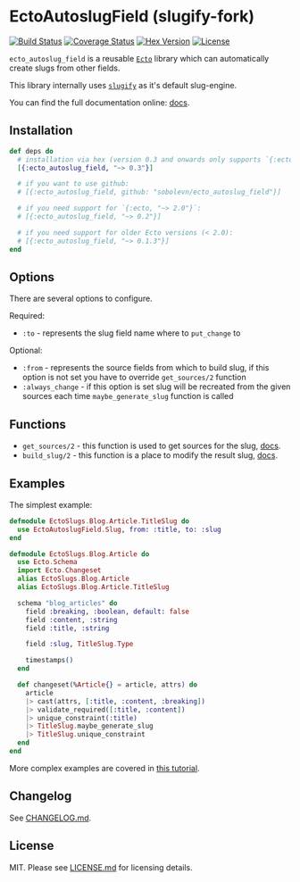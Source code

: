 # EctoAutoslugField (slugify-fork)

[![Build Status](https://travis-ci.org/sobolevn/ecto_autoslug_field.svg?branch=master)](https://travis-ci.org/sobolevn/ecto_autoslug_field) [![Coverage Status](https://coveralls.io/repos/github/sobolevn/ecto_autoslug_field/badge.svg?branch=master)](https://coveralls.io/github/sobolevn/ecto_autoslug_field?branch=master) [![Hex Version](https://img.shields.io/hexpm/v/ecto_autoslug_field.svg)](https://hex.pm/packages/ecto_autoslug_field) [![License](http://img.shields.io/badge/license-MIT-brightgreen.svg)](http://opensource.org/licenses/MIT)

`ecto_autoslug_field` is a reusable [`Ecto`](https://github.com/elixir-ecto/ecto) library which can automatically create slugs from other fields.

This library internally uses [`slugify`](https://github.com/jayjun/slugify) as it's default slug-engine.

You can find the full documentation online: [docs](https://hexdocs.pm/ecto_autoslug_field).

## Installation

```elixir
def deps do
  # installation via hex (version 0.3 and onwards only supports `{:ecto, ">= 2.1"}`):
  [{:ecto_autoslug_field, "~> 0.3"}]

  # if you want to use github:
  # [{:ecto_autoslug_field, github: "sobolevn/ecto_autoslug_field"}]

  # if you need support for `{:ecto, "~> 2.0"}`:
  # [{:ecto_autoslug_field, "~> 0.2"}]

  # if you need support for older Ecto versions (< 2.0):
  # [{:ecto_autoslug_field, "~> 0.1.3"}]
end
```

## Options

There are several options to configure.

Required:

- `:to` - represents the slug field name where to `put_change` to

Optional:

- `:from` - represents the source fields from which to build slug, if this option is not set you have to override `get_sources/2` function
- `:always_change` - if this option is set slug will be recreated from the given sources each time `maybe_generate_slug` function is called

## Functions

- `get_sources/2` - this function is used to get sources for the slug, [docs](https://hexdocs.pm/ecto_autoslug_field/EctoAutoslugField.SlugBase.html#get_sources/2).
- `build_slug/2` - this function is a place to modify the result slug, [docs](https://hexdocs.pm/ecto_autoslug_field/EctoAutoslugField.SlugBase.html#build_slug/2).

## Examples

The simplest example:

```elixir
defmodule EctoSlugs.Blog.Article.TitleSlug do
  use EctoAutoslugField.Slug, from: :title, to: :slug
end

defmodule EctoSlugs.Blog.Article do
  use Ecto.Schema
  import Ecto.Changeset
  alias EctoSlugs.Blog.Article
  alias EctoSlugs.Blog.Article.TitleSlug

  schema "blog_articles" do
    field :breaking, :boolean, default: false
    field :content, :string
    field :title, :string

    field :slug, TitleSlug.Type

    timestamps()
  end

  def changeset(%Article{} = article, attrs) do
    article
    |> cast(attrs, [:title, :content, :breaking])
    |> validate_required([:title, :content])
    |> unique_constraint(:title)
    |> TitleSlug.maybe_generate_slug
    |> TitleSlug.unique_constraint
  end
end
```

More complex examples are covered in [this tutorial](https://medium.com/wemake-services/creating-slugs-for-ecto-schemas-7349513410f0).

## Changelog

See [CHANGELOG.md](https://github.com/sobolevn/ecto_autoslug_field/blob/master/CHANGELOG.md).

## License

MIT. Please see [LICENSE.md](https://github.com/sobolevn/ecto_autoslug_field/blob/master/LICENSE.md) for licensing details.
